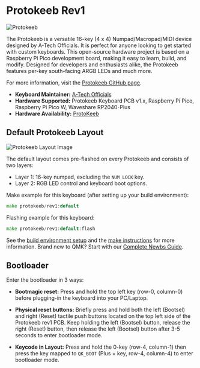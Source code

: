 # Protokeeb Rev1

![Protokeeb](https://i.imgur.com/RsSBoJg.jpg)

The Protokeeb is a versatile 16-key (4 x 4) Numpad/Macropad/MIDI device designed by A-Tech Officials. It is perfect for anyone looking to get started with custom keyboards. This open-source hardware project is based on a Raspberry Pi Pico development board, making it easy to learn, build, and modify. Designed for developers and enthusiasts alike, the Protokeeb features per-key south-facing ARGB LEDs and much more.

For more information, visit the [Protokeeb GitHub page](https://github.com/atechofficials/protokeeb).

-   **Keyboard Maintainer:** [A-Tech Officials](https://github.com/atechofficials)
-   **Hardware Supported:** Protokeeb Keyboard PCB v1.x, Raspberry Pi Pico, Raspberry Pi Pico W, Waveshare RP2040-Plus
-   **Hardware Availability:** [ProtoKeeb](https://github.com/atechofficials/protokeeb)

## Default Protokeeb Layout

![Protokeeb Layout Image](https://i.imgur.com/e0RlllX.png)

The default layout comes pre-flashed on every Protokeeb and consists of two layers:

-   Layer 1: 16-key numpad, excluding the `NUM LOCK` key.
-   Layer 2: RGB LED control and keyboard boot options.

Make example for this keyboard (after setting up your build environment):

```go
make protokeeb/rev1:default
```

Flashing example for this keyboard:

```go
make protokeeb/rev1:default:flash
```

See the [build environment setup](https://docs.qmk.fm/#/getting_started_build_tools) and the [make instructions](https://docs.qmk.fm/#/getting_started_make_guide) for more information. Brand new to QMK? Start with our [Complete Newbs Guide](https://docs.qmk.fm/#/newbs).

## Bootloader

Enter the bootloader in 3 ways:

-   **Bootmagic reset:** Press and hold the top left key (row-0, column-0) before plugging-in the keyboard into your PC/Laptop.

-   **Physical reset buttons:** Briefly press and hold both the left (Bootsel) and right (Reset) tactile push buttons located on the top left side of the Protokeeb rev1 PCB. Keep holding the left (Bootsel) button, release the right (Reset) button, then release the left (Bootsel) button after 3-5 seconds to enter bootloader mode.

-   **Keycode in Layout:** Press and hold the 0-key (row-4, column-1) then press the key mapped to `QK_BOOT` (Plus + key, row-4, column-4) to enter bootloader mode.

